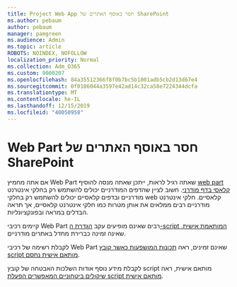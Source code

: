 ```yaml
---
title: Project Web App חסר באוסף האתרים של SharePoint
ms.author: pebaum
author: pebaum
manager: pamgreen
ms.audience: Admin
ms.topic: article
ROBOTS: NOINDEX, NOFOLLOW
localization_priority: Normal
ms.collection: Adm_O365
ms.custom: 9000207
ms.openlocfilehash: 84a35512366f8f0b7bc5b1001adb5cb2d13d67e4
ms.sourcegitcommit: 0f0186044a3597e42ad14c32ca58e7224344dcfa
ms.translationtype: MT
ms.contentlocale: he-IL
ms.lasthandoff: 12/15/2019
ms.locfileid: "40050958"
---
```

# <a name="missing-web-part-in-sharepoint-site-collection"></a>Web Part חסר באוסף האתרים של SharePoint

אם אתה מחמיץ Web Part שאתה רגיל לראות, ייתכן שאתה מנסה להוסיף [web part קלאסי בדף מודרני](https://support.office.com/article/classic-and-modern-web-part-experiences-3fdae6c3-8fc1-49ab-8708-8c104b882e64). חשוב לציין שהדפים המודרניים יכולים להשתמש רק בחלקי אינטרנט מודרניים ובדפים קלאסיים יכולים להשתמש רק בחלקי web קלאסיים. חלקי אינטרנט מודרניים רבים ממלאים את אותן מטרות כמו חלקי אינטרנט קלאסיים, אך תראה הבדלים במראה ובפונקציונליות.

קיימים רכיבי Web Part רבים שאינם מופיעים עקב [הגדרת ה-script המותאמת אישית](https://docs.microsoft.com/sharepoint/allow-or-prevent-custom-script), שאינה זמינה כברירת מחדל באתרים מודרניים. 

לקבלת רשימה של רכיבי Web Part שאינם זמינים, ראה [תכונות המושפעות כאשר קובץ script מותאם אישית נחסם](https://docs.microsoft.com/sharepoint/allow-or-prevent-custom-script#features-affected-when-custom-script-is-blocked).

 לקבלת מידע נוסף אודות השלכות האבטחה של קובץ script מותאם אישית, ראה [שיקולים ביטחוניים המאפשרים הפעלת script מותאם אישית](https://docs.microsoft.com/sharepoint/security-considerations-of-allowing-custom-script).
